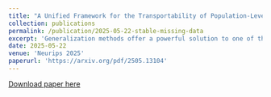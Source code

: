 ```yaml
---
title: "A Unified Framework for the Transportability of Population-Level Causal Measuresa"
collection: publications
permalink: /publication/2025-05-22-stable-missing-data
excerpt: 'Generalization methods offer a powerful solution to one of the key drawbacks of randomized controlled trials (RCTs): their limited representativeness. By enabling the transport of treatment effect estimates to target populations subject to distributional shifts, these methods are increasingly recognized as the future of meta-analysis, the current gold standard in evidence-based medicine. Yet most existing approaches focus on the risk difference, overlooking the diverse range of causal measures routinely reported in clinical research. Reporting multiple effect measures-both absolute (e.g., risk difference, number needed to treat) and relative (e.g., risk ratio, odds ratio)-is essential to ensure clinical relevance, policy utility, and interpretability across contexts. To address this gap, we propose a unified framework for transporting a broad class of first-moment population causal effect measures under covariate shift. We provide identification results under two conditional exchangeability assumptions, derive both classical and semiparametric estimators, and evaluate their performance through theoretical analysis, simulations, and real-world applications. Our analysis shows the specificity of different causal measures and thus the interest of studying them all: for instance, two common approaches (one-step, estimating equation) lead to similar estimators for the risk difference but to two distinct estimators for the odds ratio.'
date: 2025-05-22
venue: 'Neurips 2025'
paperurl: 'https://arxiv.org/pdf/2505.13104'
---
```


[Download paper here](https://arxiv.org/pdf/2505.13104)

